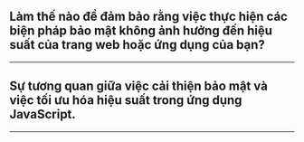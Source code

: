## Làm thế nào để đảm bảo rằng việc thực hiện các biện pháp bảo mật không ảnh hưởng đến hiệu suất của trang web hoặc ứng dụng của bạn?

---

## Sự tương quan giữa việc cải thiện bảo mật và việc tối ưu hóa hiệu suất trong ứng dụng JavaScript.

---
